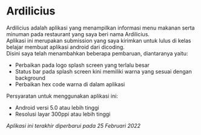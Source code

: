 # Ardilicius
Ardilicius adalah aplikasi yang menampilkan informasi menu makanan serta minuman pada restaurant yang saya beri nama Ardilicius.
<br>Aplikasi ini merupakan submission yang saya kirimkan untuk lulus di kelas belajar membuat aplikasi android dari <a https="https://www.dicoding.com/">dicoding</a>.
<br>Disini saya telah menambahkan beberapa pembaruan, diantaranya yaitu:</br>
<ul>
  <li>Perbaikan pada logo splash screen yang terlalu besar</li>
  <li>Status bar pada splash screen kini memiliki warna yang sesuai dengan background</li>
  <li>Perbaikan hex code warna di dalam aplikasi</li>
</ul>
Persyaratan untuk menggunakan aplikasi ini:
<ul>
  <li>Android versi 5.0 atau lebih tinggi</li>
  <li>Resolusi layar 300ppi atau lebih tinggi</li>
</ul>
<i>Aplikasi ini terakhir diperbarui pada 25 Februari 2022</i>
